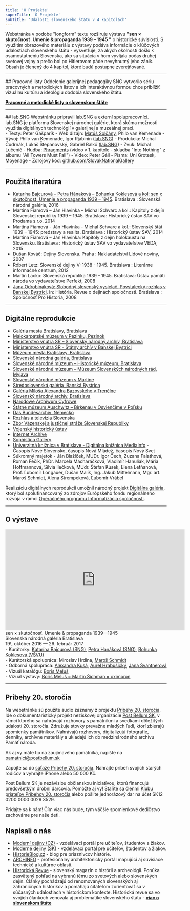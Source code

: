 ```yaml
---
title: 'O Projekte'
superTitle: 'O Projekte'
subTitle: 'Udalosti slovenského štátu v 4 kapitolách'
---
```


<span class="drop-cap">W</span>ebstránka v podobe "longform" textu rozširuje výstavu **"sen × skutočnosť. Umenie & propaganda 1939 – 1945 "** o historické súvislosti. S využitím obrazového materiálu z výstavy podáva informácie o kľúčových udalostiach slovenského štátu - vysvetľuje, za akých okolností došlo k osamostatneniu Slovenska, ako sa situácia v ňom vyvíjala počas druhej svetovej vojny a prečo bol po Hitlerovom páde nevyhnutný jeho zánik. Obsah je členený do 4 kapitol, ktoré budú postupne zverejňované.

<hr>
## Pracovné listy
Oddelenie galerijnej pedagogiky SNG vytvorilo sériu pracovných a metodických listov a ich interaktívnou formou chce priblížiť vizuálnu kultúru a ideológiu obdobia slovenského štátu.

****<a target="_blank" href="http://senxskutocnost.sng.sk/materialy"> <font color="#000">Pracovné a metodické listy o slovenskom štáte</font> </a>****

<hr>
## lab.SNG
Webstránku pripravil lab.SNG a externí spolupracovníci. lab.SNG je platforma Slovenskej národnej galérie, ktorá skúma možnosti využitia digitálnych technológií v galerijnej a muzeálnej praxi.
<div class="blank-list" markdown="1">
- Texty: Peter Gašparík
- Web dizajn: <a href="http://www.solcany.eu/">Matúš Solčány</a>, Philo van Kemenade
- Vývoj: Philo van Kemenade, Igor Rjabinin (<a href="http://lab.sng.sk">lab.SNG</a>)
- Produkcia: Michal Čudrnák, Lukáš Štepanovský, Gabriel Balkó (<a href="http://lab.sng.sk">lab.SNG</a>)
- Zvuk: Michal Lučenič
- Hudba: <a href="https://phragments.bandcamp.com/">Phragments</a> (video v 1. kapitole - skladba "Into Nothing" z albumu "All Towers Must Fall")
- Video: Peter Gáll
- Písma: Uni Grotesk, Moyenage
- Zdrojový kód: <a href="https://github.com/SlovakNationalGallery/senxskutocnost.sng.sk">github.com/SlovakNationalGallery</a>
</div>

<hr>

## Použitá literatúra
* <a href="http://www.sng.sk/sk/e-shop/105_sen-utf215-skutocnost-umenie-propaganda-1939-1945">Katarína Bajcurová – Petra Hánaková – Bohunka Koklesová a kol: sen x skutočnosť. Umenie a propaganda 1939 – 1945</a>. Bratislava : Slovenská národná galéria, 2016 
* Martina Fiamová – Ján Hlavinka – Michal Schvarc a kol.: Kapitoly z dejín Slovenskej republiky 1939 – 1945. Bratislava: Historický ústav SAV vo Prodama s.r.o. 2014
* Martina Fiamová - Ján Hlavinka - Michal Schvarc a kol.: Slovenský štát 1939 – 1945: predstavy a realita. Bratislava : Historický ústav SAV, 2014
* Martina Fiamová – Ján Hlavinka: Kapitoly z dejín holokaustu na Slovensku. Bratislava : Historický ústav SAV vo vydavateľstve VEDA, 2015
* Dušan Kováč: Dejiny Slovenska. Praha : Nakladatelství Lidové noviny, 2007 
* Róbert Letz: Slovenské dejiny V: 1938 - 1945. Bratislava : Literárne informačné centrum, 2012
* Martin Lacko: Slovenská republika 1939 - 1945. Bratislava: Ústav pamäti národa vo vydavateľstve Perfekt, 2008 
* <a href="http://www.muzeumsnp.sk/engine/wp-content/uploads/2015/03/Slobodny_slovensky_vysielac.pdf">Jana Odrobináková: Slobodný slovenský vysielač. Povstalecký rozhlas v Banskej Bystrici</a>. In: História. Revue o dejinách spoločnosti. Bratislava : Spoločnosť Pro Historia, 2008 

<hr>

## Digitálne reprodukcie

* <a href="http://www.gmb.sk/">Galéria mesta Bratislavy, Bratislava</a> <br>
* <a href="http://www.muzeumpezinok.sk/sk">Malokarpatské múzeum v Pezinku, Pezinok</a> <br>
* <a href="http://www.minv.sk/?slovensky-narodny-archiv-1">Ministerstvo vnútra SR – Slovenský národný archív, Bratislava</a> <br>
* <a href="http://www.minv.sk/?statny-archiv-v-banskej-bystrici">Ministerstvo vnútra SR - Štátny archív v Banskej Bystrici</a> <br>
* <a href="http://www.muzeum.bratislava.sk/">Múzeum mesta Bratislavy, Bratislava</a> <br>
* <a href="http://www.sng.sk/sk">Slovenská národná galéria, Bratislava</a> <br>
* <a href="http://www.snm.sk/?historicke-muzeum-uvodna-stranka">Slovenské národné múzeum – Historické múzeum, Bratislava</a> <br>
* <a href="http://www.snm.sk/?muzeum-snr-uvodna-stranka">Slovenské národné múzeum – Múzeum Slovenských národných rád, Myjava</a> <br>
* <a href="http://www.snm.sk/?slovenske-narodne-muzeum-v-martine-uvodna-stranka">Slovenské národné múzeum v Martine</a> <br>
* <a href="http://www.ssgbb.sk/">Stredoslovenská galéria, Banská Bystrica</a> <br>
* <a href="http://www.gmab.sk/">Galéria Miloša Alexandra Bazovského v Trenčíne</a> <br>
* <a href="http://www.minv.sk/?slovensky-narodny-archiv-1">Slovenský národný archív, Bratislava</a> <br>
* <a href="http://www.nac.gov.pl/">Narodowe Archiwum Cyfrowe</a> <br>
* <a href="http://auschwitz.org/">	Štátne múzeum Auschwitz – Birkenau v Osvienčime v Poľsku</a> <br>
* <a href="http://www.bundesarchiv.de/index.html.de">	Das Bundesarchiv, Nemecko</a> <br>
* <a href="https://www.rtvs.sk/">Rozhlas a televízia Slovenska</a> <br>
* <a href="http://www.zvjs.sk/?ustav-vykonu-trestu-vykonu-vazby=1">Zbor Väzenskej a justičnej stráže Slovenskej Republiky</a> <br>
* <a href="http://www.vhu.sk/">Vojenský historický ústav</a> <br>
* <a href="https://archive.org/index.php">Internet Archive</a> <br>
* <a href="http://sophisticagallery.cz/">Sophistica Gallery</a> <br>
* <a href="http://digitalna.kniznica.info/browse">Univerzitná knižnica v Bratislave - Digitálna knižnica MediaInfo</a> - Časopis Nové Slovensko, časopis Nová Mládež, časopis Nový Svet<br>
* Súkromný majetok - Ján Blažíček, MUDr. Igor Čech, Zuzana Falathová, Roman Fečík, PhDr. Marcela Macharáčková, Vladimír Hanuliak, Mária Hoffmannová, Silvia Ilečková, MUdr. Štefan Kúsek, Elena Letňanová, Prof. Ľubomír Longauer, Dušan Malík, Ing. Jakub Mittelmann, Mgr. art. Maroš Schmidt, Alena Strempeková,	Ľubomír Vrábel  <br> 


Realizáciu digitálnych reprodukcií umožnil národný projekt <a href="http://www.sng.sk/sk/vyskum/projekty/digitalna-galeria">Digitálna galéria</a>, ktorý bol spolufinancovaný zo zdrojov Európskeho fondu regionálneho rozvoja v rámci <a href="http://www.opis.gov.sk/">Operačného programu Informatizácia spoločnosti</a>.

<hr>

## O výstave

<iframe width="560" height="315" src="https://www.youtube.com/embed/XDqNJbLbIdY" frameborder="0" allowfullscreen></iframe>
<br>
sen × skutočnosť. Umenie & propaganda 1939—1945 <br>
Slovenská národná galéria Bratislava <br>
19\. október 2016 — 26. február 2017 <br>

<div class="blank-list" markdown='1'>
- Kurátorky: <a href="http://www.sng.sk/sk/kontakty/70033_bajcurova-katarina">Katarína Bajcurová (SNG)</a>, <a href="http://www.sng.sk/sk/kontakty/70036_hanakova-petra">Petra Hanáková (SNG)</a>, <a href="http://www.vsvu.sk/kontakt/zamestnanci/bohunka-koklesova/">Bohunka Koklesová (VŠVU)</a> <br>
- Kurátorská spolupráca: Miroslav Hrdina, <a href="http://www.sdc.sk/?muzeum-dizajnu-aktualne&sprava=novym-veducim-slovenskeho-muzea-dizajnu-je-maros-schmidt">Maroš Schmidt</a> <br>
- Odborná spolupráca: <a href="http://www.sng.sk/sk/kontakty/73342_kusa-alexandra">Alexandra Kusá</a>, <a href="http://www.sng.sk/sk/kontakty/70037_hrabusicky-aurel">Aurel Hrabušický</a>, <a href="http://www.sng.sk/sk/kontakty/70040_svantnerova-jana">Jana Švantnerová</a> <br>
- Vizuál katalógu: <a href="http://boris.melus.sk/">Boris Meluš</a> <br> 
- Vizuál výstavy: <a href="http://www.oximoron.sk/">Boris Meluš × Martin Šichman = oximoron</a> <br>
</div>

<hr>

## Príbehy 20. storočia

Na webstránke sú použité audio záznamy z projektu <a href="https://www.postbellum.sk/co-robime/projekty/pribehy-20-storocia/">Príbehy 20. storočia</a>. Ide o dokumentaristický projekt neziskovej organizácie <a href="https://www.postbellum.sk/">Post Bellum SK</a>, v rámci ktorého sa nahrávajú rozhovory s pamätníkmi a svedkami dôležitých udalostí 20. storočia. Združuje stovky prevažne mladých ľudí, ktorí zbierajú spomienky pamätníkov. Nahrávajú rozhovory, digitalizujú fotografie, denníky, archívne materiály a ukladajú ich do medzinárodného archívu Pamäť národa.
 
Ak aj vy máte tip na zaujímavého pamätníka, napíšte na <a href="mailto:pamatnici@postbellum.sk">pamatnici@postbellum.sk</a>

Zapojte sa do <a href="http://www.pribehy20stoleti.cz/">súťaže Príbehy 20. storočia</a>. Nahrajte príbeh svojich starých rodičov a vyhrajte iPhone alebo 50 000 Kč.

Post Bellum SK je nezávislou občianskou iniciatívou, ktorú financujú predovšetkým drobní darcovia. Pomôžte aj vy! Staňte sa členmi <a href=https://www.postbellum.sk/klub/>Klubu priateľov Príbehov 20. storočia</a> alebo pošlite jednorázový dar na účet SK12 0200 0000 0029 3529.

Pridajte sa k nám! Čím viac nás bude, tým väčšie spomienkové dedičstvo zachováme pre naše deti.

## Napísali o nás
* <a href="http://www.moderni-dejiny.cz/clanek/web-venovany-historii-slovenskeho-statu/">Moderní dejiny (CZ)</a> - vzdelávací portál pre učiteľov, študentov a žiakov. <br>
* <a href="http://www.moderne-dejiny.sk/clanek/web-venovany-pribehu-slovenskeho-statu/">Moderné dejiny (SK)</a> - vzdelávací portál pre učiteľov, študentov a žiakov. <br>
* <a href="http://www.historieblog.cz/2017/03/slovaci-maji-skvely-projekt-o-sve-kontroverzni-historii/">HistorieBlog.cz</a> - blog pre priaznivcov histórie. <br>
* <a href="https://www.archinfo.sk/diskusia/sen-skutocnost-umenie-propaganda-1939-1945.html">ARCHINFO</a> - profesionálny architektonický portál mapujúci aj súvisiace technické a kultúrne oblasti. <br>
* <a href="http://www.historickarevue.com/">Historická Revue</a> - slovenský magazín o histórii a archeológii. Ponúka zasvätený pohľad na vybranú tému zo svetových alebo slovenských dejín. Články pochádzajú od renomovaných slovenských aj zahraničných historikov a pomáhajú čitateľom zorientovať sa v súčasných udalostiach v historickom kontexte. Historická revue sa vo svojich článkoch venovala aj problematike slovenského štátu - **<a href="http://www.historickarevue.com/tag/slovensky%20stat"> viac o slovenskom štáte </a>** <br>
